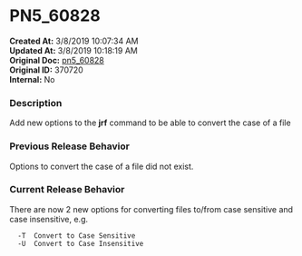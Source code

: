 # PN5_60828

**Created At:** 3/8/2019 10:07:34 AM  
**Updated At:** 3/8/2019 10:18:19 AM  
**Original Doc:** [pn5_60828](https://docs.jbase.com/5-7-2-release-notes/pn5_60828)  
**Original ID:** 370720  
**Internal:** No  


### Description

Add new options to the **jrf** command to be able to convert the case of a file



### Previous Release Behavior

Options to convert the case of a file did not exist.



### Current Release Behavior

There are now 2 new options for converting files to/from case sensitive and case insensitive, e.g.

```
  -T  Convert to Case Sensitive
  -U  Convert to Case Insensitive
```
